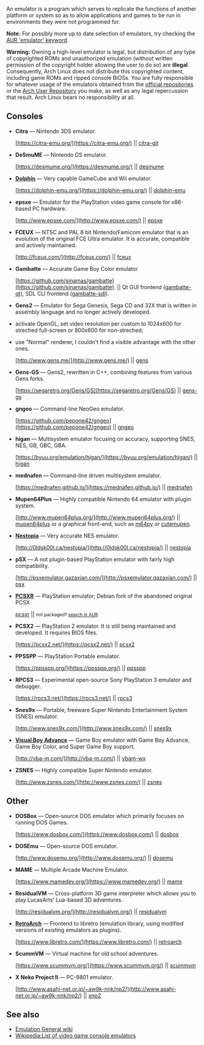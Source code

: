 An emulator is a program which serves to replicate the functions of another platform or system so as to allow applications and games to be run in environments they were not programmed for.

**Note:** For possibly more up to date selection of emulators, try checking the [AUR 'emulator' keyword](https://aur.archlinux.org/packages/?SeB=k&K=emulator).

**Warning:** Owning a high-level emulator is legal, but distribution of any type of copyrighted ROMs and unauthorized emulation (without written permission of the copyright holder allowing the user to do so) are **illegal**. Consequently, Arch Linux does not distribute this copyrighted content, including game ROMs and ripped console BIOSs. You are fully responsible for whatever usage of the emulators obtained from the [official repositories](/index.php/Official_repositories "Official repositories") or the [Arch User Repository](/index.php/Arch_User_Repository "Arch User Repository") you make, as well as any legal repercussion that result. Arch Linux bears no responsibility at all.

## Consoles

*   **Citra** — Nintendo 3DS emulator.

	[https://citra-emu.org/](https://citra-emu.org/) || [citra-git](https://aur.archlinux.org/packages/citra-git/)

*   **DeSmuME** — Nintendo DS emulator.

	[https://desmume.org/](https://desmume.org/) || [desmume](https://www.archlinux.org/packages/?name=desmume)

*   **[Dolphin](/index.php/Dolphin_emulator "Dolphin emulator")** — Very capable GameCube and Wii emulator.

	[https://dolphin-emu.org/](https://dolphin-emu.org/) || [dolphin-emu](https://www.archlinux.org/packages/?name=dolphin-emu)

*   **epsxe** — Emulator for the PlayStation video game console for x86-based PC hardware.

	[http://www.epsxe.com/](http://www.epsxe.com/) || [epsxe](https://aur.archlinux.org/packages/epsxe/)

*   **FCEUX** — NTSC and PAL 8 bit Nintendo/Famicom emulator that is an evolution of the original FCE Ultra emulator. It is accurate, compatible and actively maintained.

	[http://fceux.com/](http://fceux.com/) || [fceux](https://www.archlinux.org/packages/?name=fceux)

*   **Gambatte** — Accurate Game Boy Color emulator

	[https://github.com/sinamas/gambatte](https://github.com/sinamas/gambatte). || Qt GUI frontend ([gambatte-qt](https://aur.archlinux.org/packages/gambatte-qt/)), SDL CLI frontend ([gambatte-sdl](https://aur.archlinux.org/packages/gambatte-sdl/)).

*   **Gens2** — Emulator for Sega Genesis, Sega CD and 32X that is written in assembly language and no longer actively developed.

*   activate OpenGL, set video resolution per custom to 1024x600 for streched full-screen or 800x600 for non-streched;
*   use "Normal" renderer, I couldn't find a visible advantage with the other ones.

	[http://www.gens.me/](http://www.gens.me/) || [gens](https://www.archlinux.org/packages/?name=gens)

*   **Gens-GS** — Gens2, rewritten in C++, combining features from various Gens forks.

	[https://segaretro.org/Gens/GS](https://segaretro.org/Gens/GS) || [gens-gs](https://www.archlinux.org/packages/?name=gens-gs)

*   **gngeo** — Command-line NeoGeo emulator.

	[https://github.com/pepone42/gngeo](https://github.com/pepone42/gngeo) || [gngeo](https://aur.archlinux.org/packages/gngeo/)

*   **higan** — Multisystem emulator focusing on accuracy, supporting SNES, NES, GB, GBC, GBA.

	[https://byuu.org/emulation/higan/](https://byuu.org/emulation/higan/) || [higan](https://www.archlinux.org/packages/?name=higan)

*   **mednafen** — Command-line driven multisystem emulator.

	[https://mednafen.github.io/](https://mednafen.github.io/) || [mednafen](https://www.archlinux.org/packages/?name=mednafen)

*   **Mupen64Plus** — Highly compatible Nintendo 64 emulator with plugin system.

	[http://www.mupen64plus.org/](http://www.mupen64plus.org/) || [mupen64plus](https://www.archlinux.org/packages/?name=mupen64plus) or a graphical front-end, such as [m64py](https://aur.archlinux.org/packages/m64py/) or [cutemupen](https://aur.archlinux.org/packages/cutemupen/).

*   **[Nestopia](/index.php/Nestopia "Nestopia")** — Very accurate NES emulator.

	[http://0ldsk00l.ca/nestopia/](http://0ldsk00l.ca/nestopia/) || [nestopia](https://aur.archlinux.org/packages/nestopia/)

*   **pSX** — A not plugin-based PlayStation emulator with fairly high compatibility.

	[http://psxemulator.gazaxian.com/](http://psxemulator.gazaxian.com/) || [psx](https://aur.archlinux.org/packages/psx/)

*   **[PCSXR](/index.php/PCSX-Reloaded "PCSX-Reloaded")** — PlayStation emulator; Debian fork of the abandoned original PCSX

	[pcsxr](https://aur.archlinux.org/packages/pcsxr/) || <small>not packaged? [search in AUR](https://aur.archlinux.org/packages/)</small>

*   **PCSX2** — PlayStation 2 emulator. It is still being maintained and developed. It requires BIOS files.

	[https://pcsx2.net/](https://pcsx2.net/) || [pcsx2](https://www.archlinux.org/packages/?name=pcsx2)

*   **PPSSPP** — PlayStation Portable emulator.

	[https://ppsspp.org/](https://ppsspp.org/) || [ppsspp](https://www.archlinux.org/packages/?name=ppsspp)

*   **RPCS3** — Experimental open-source Sony PlayStation 3 emulator and debugger.

	[https://rpcs3.net/](https://rpcs3.net/) || [rpcs3](https://aur.archlinux.org/packages/rpcs3/)

*   **Snes9x** — Portable, freeware Super Nintendo Entertainment System (SNES) emulator.

	[http://www.snes9x.com/](http://www.snes9x.com/) || [snes9x](https://www.archlinux.org/packages/?name=snes9x)

*   **[Visual Boy Advance](/index.php/Visual_Boy_Advance "Visual Boy Advance")** — Game Boy emulator with Game Boy Advance, Game Boy Color, and Super Game Boy support.

	[http://vba-m.com/](http://vba-m.com/) || [vbam-wx](https://www.archlinux.org/packages/?name=vbam-wx)

*   **ZSNES** — Highly compatible Super Nintendo emulator.

	[http://www.zsnes.com/](http://www.zsnes.com/) || [zsnes](https://www.archlinux.org/packages/?name=zsnes)

## Other

*   **DOSBox** — Open-source DOS emulator which primarily focuses on running DOS Games.

	[https://www.dosbox.com/](https://www.dosbox.com/) || [dosbox](https://www.archlinux.org/packages/?name=dosbox)

*   **DOSEmu** — Open-source DOS emulator.

	[http://www.dosemu.org/](http://www.dosemu.org/) || [dosemu](https://www.archlinux.org/packages/?name=dosemu)

*   **MAME** — Multiple Arcade Machine Emulator.

	[https://www.mamedev.org/](https://www.mamedev.org/) || [mame](https://www.archlinux.org/packages/?name=mame)

*   **ResidualVM** — Cross-platform 3D game interpreter which allows you to play LucasArts' Lua-based 3D adventures.

	[http://residualvm.org/](http://residualvm.org/) || [residualvm](https://aur.archlinux.org/packages/residualvm/)

*   **[RetroArch](/index.php/RetroArch "RetroArch")** — Frontend to libretro (emulation library, using modified versions of existing emulators as plugins).

	[https://www.libretro.com/](https://www.libretro.com/) || [retroarch](https://www.archlinux.org/packages/?name=retroarch)

*   **ScummVM** — Virtual machine for old school adventures.

	[https://www.scummvm.org/](https://www.scummvm.org/) || [scummvm](https://www.archlinux.org/packages/?name=scummvm)

*   **X Neko Project II** — PC-9801 emulator.

	[http://www.asahi-net.or.jp/~aw9k-nnk/np2/](http://www.asahi-net.or.jp/~aw9k-nnk/np2/) || [xnp2](https://aur.archlinux.org/packages/xnp2/)

## See also

*   [Emulation General wiki](http://emulation.gametechwiki.com/index.php/Main_Page)
*   [Wikipedia:List of video game console emulators](https://en.wikipedia.org/wiki/List_of_video_game_console_emulators "wikipedia:List of video game console emulators")